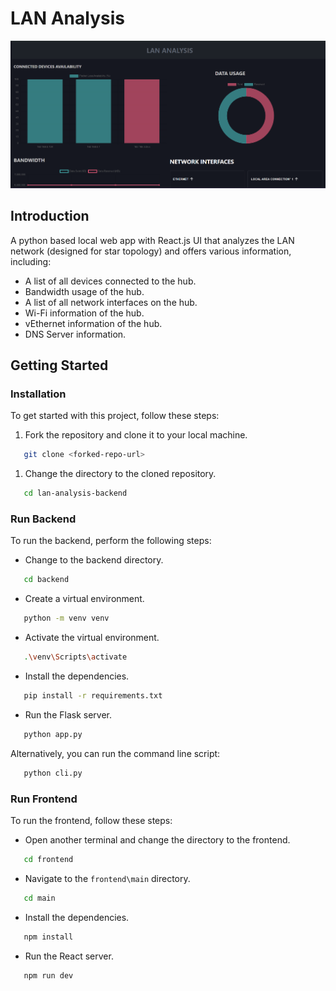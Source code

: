 # LAN Analysis

![alt text](image-1.png)

## Introduction

A python based local web app with React.js UI that analyzes the LAN network (designed for star topology) and offers various information, including:

- A list of all devices connected to the hub.
- Bandwidth usage of the hub.
- A list of all network interfaces on the hub.
- Wi-Fi information of the hub.
- vEthernet information of the hub.
- DNS Server information.

## Getting Started

### Installation

To get started with this project, follow these steps:

1. Fork the repository and clone it to your local machine.

```bash
   git clone <forked-repo-url>
```

1. Change the directory to the cloned repository.

```bash
   cd lan-analysis-backend
```

### Run Backend

To run the backend, perform the following steps:

- Change to the backend directory.

```bash
   cd backend
```

- Create a virtual environment.

```bash
   python -m venv venv
```

- Activate the virtual environment.

```bash
   .\venv\Scripts\activate
```

- Install the dependencies.

```bash
   pip install -r requirements.txt
```

- Run the Flask server.

```bash
   python app.py
```

Alternatively, you can run the command line script:

```bash
   python cli.py
```

### Run Frontend

To run the frontend, follow these steps:

- Open another terminal and change the directory to the frontend.

```bash
   cd frontend
```

- Navigate to the `frontend\main` directory.

```bash
   cd main
```

- Install the dependencies.

```bash
   npm install
```

- Run the React server.

```bash
   npm run dev
```
